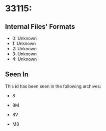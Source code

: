 # 33115: 

## Internal Files' Formats
- 0: Unknown
- 1: Unknown
- 2: Unknown
- 3: Unknown
- 4: Unknown

## Seen In

This id has been seen in the following archives:  

- 8  

- 8M  

- 8V  

- M8  
